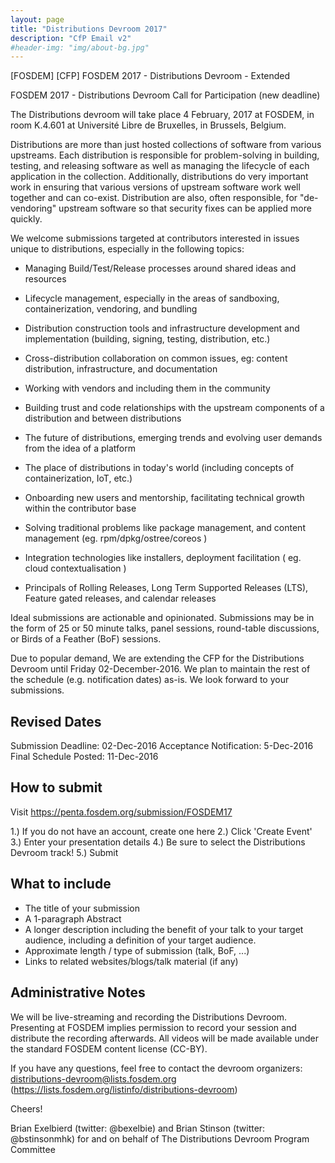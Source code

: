 ```yaml
---
layout: page
title: "Distributions Devroom 2017"
description: "CfP Email v2"
#header-img: "img/about-bg.jpg"
---
```


[FOSDEM] [CFP] FOSDEM 2017 - Distributions Devroom - Extended

FOSDEM 2017 - Distributions Devroom Call for Participation (new deadline)

The Distributions devroom will take place 4 February, 2017 at FOSDEM, in
room K.4.601 at Université Libre de Bruxelles, in Brussels, Belgium. 

Distributions are more than just hosted collections of software from various
upstreams. Each distribution is responsible for problem-solving in building,
testing, and releasing software as well as managing the lifecycle of each
application in the collection. Additionally, distributions do very important
work in ensuring that various versions of upstream software work well together
and can co-exist. Distribution are also, often responsible, for "de-vendoring"
upstream software so that security fixes can be applied more quickly.

We welcome submissions targeted at contributors interested in issues unique to
distributions, especially in the following topics:

- Managing Build/Test/Release processes around shared ideas and resources

- Lifecycle management, especially in the areas of sandboxing,
  containerization, vendoring, and bundling

- Distribution construction tools and infrastructure development and
  implementation (building, signing, testing, distribution, etc.)

- Cross-distribution collaboration on common issues, eg: content distribution,
  infrastructure, and documentation

- Working with vendors and including them in the community 

- Building trust and code relationships with the upstream components of a
  distribution and between distributions

- The future of distributions, emerging trends and evolving user demands from
  the idea of a platform

- The place of distributions in today's world (including concepts of
  containerization, IoT, etc.)

- Onboarding new users and mentorship, facilitating technical growth within the
  contributor base

- Solving traditional problems like package management, and content management
  (eg. rpm/dpkg/ostree/coreos )

- Integration technologies like installers, deployment facilitation ( eg. cloud
  contextualisation )

- Principals of Rolling Releases, Long Term Supported Releases (LTS), Feature
  gated releases, and calendar releases

Ideal submissions are actionable and opinionated. Submissions may be in the
form of 25 or 50 minute talks, panel sessions, round-table discussions, or
Birds of a Feather (BoF) sessions.

Due to popular demand, We are extending the CFP for the Distributions
Devroom until Friday 02-December-2016. We plan to maintain the rest of
the schedule (e.g. notification dates) as-is. We look forward to your
submissions.

Revised Dates
------
Submission Deadline: 02-Dec-2016
Acceptance Notification: 5-Dec-2016
Final Schedule Posted: 11-Dec-2016

How to submit
--------------
Visit https://penta.fosdem.org/submission/FOSDEM17

1.) If you do not have an account, create one here
2.) Click 'Create Event' 
3.) Enter your presentation details
4.) Be sure to select the Distributions Devroom track!
5.) Submit

What to include
---------------
- The title of your submission
- A 1-paragraph Abstract
- A longer description including the benefit of your talk to your target
  audience, including a definition of your target audience.
- Approximate length / type of submission (talk, BoF, ...)
- Links to related websites/blogs/talk material (if any)

Administrative Notes
----------------
We will be live-streaming and recording the Distributions Devroom. Presenting
at FOSDEM implies permission to record your session and distribute the
recording afterwards. All videos will be made available under the standard
FOSDEM content license (CC-BY). 

If you have any questions, feel free to contact the devroom organizers:
distributions-devroom@lists.fosdem.org
(https://lists.fosdem.org/listinfo/distributions-devroom)

Cheers!

Brian Exelbierd (twitter: @bexelbie) and Brian Stinson (twitter: @bstinsonmhk)
for and on behalf of The Distributions Devroom Program Committee

